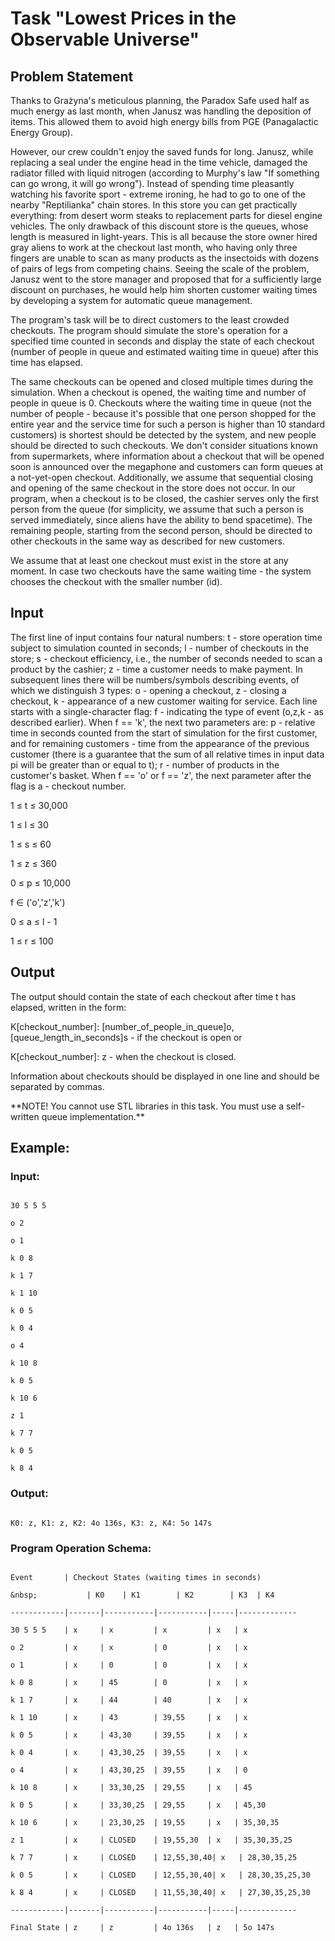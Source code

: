 # Task "Lowest Prices in the Observable Universe"



## Problem Statement



Thanks to Grażyna's meticulous planning, the Paradox Safe used half as much energy as last month, when Janusz was handling the deposition of items. This allowed them to avoid high energy bills from PGE (Panagalactic Energy Group).



However, our crew couldn't enjoy the saved funds for long. Janusz, while replacing a seal under the engine head in the time vehicle, damaged the radiator filled with liquid nitrogen (according to Murphy's law "If something can go wrong, it will go wrong"). Instead of spending time pleasantly watching his favorite sport - extreme ironing, he had to go to one of the nearby "Reptilianka" chain stores. In this store you can get practically everything: from desert worm steaks to replacement parts for diesel engine vehicles. The only drawback of this discount store is the queues, whose length is measured in light-years. This is all because the store owner hired gray aliens to work at the checkout last month, who having only three fingers are unable to scan as many products as the insectoids with dozens of pairs of legs from competing chains. Seeing the scale of the problem, Janusz went to the store manager and proposed that for a sufficiently large discount on purchases, he would help him shorten customer waiting times by developing a system for automatic queue management.



The program's task will be to direct customers to the least crowded checkouts. The program should simulate the store's operation for a specified time counted in seconds and display the state of each checkout (number of people in queue and estimated waiting time in queue) after this time has elapsed.



The same checkouts can be opened and closed multiple times during the simulation. When a checkout is opened, the waiting time and number of people in queue is 0. Checkouts where the waiting time in queue (not the number of people - because it's possible that one person shopped for the entire year and the service time for such a person is higher than 10 standard customers) is shortest should be detected by the system, and new people should be directed to such checkouts. We don't consider situations known from supermarkets, where information about a checkout that will be opened soon is announced over the megaphone and customers can form queues at a not-yet-open checkout. Additionally, we assume that sequential closing and opening of the same checkout in the store does not occur. In our program, when a checkout is to be closed, the cashier serves only the first person from the queue (for simplicity, we assume that such a person is served immediately, since aliens have the ability to bend spacetime). The remaining people, starting from the second person, should be directed to other checkouts in the same way as described for new customers.



We assume that at least one checkout must exist in the store at any moment. In case two checkouts have the same waiting time - the system chooses the checkout with the smaller number (id).



## Input



The first line of input contains four natural numbers: t - store operation time subject to simulation counted in seconds; l - number of checkouts in the store; s - checkout efficiency, i.e., the number of seconds needed to scan a product by the cashier; z - time a customer needs to make payment. In subsequent lines there will be numbers/symbols describing events, of which we distinguish 3 types: o - opening a checkout, z - closing a checkout, k - appearance of a new customer waiting for service. Each line starts with a single-character flag: f - indicating the type of event (o,z,k - as described earlier). When f == 'k', the next two parameters are: p - relative time in seconds counted from the start of simulation for the first customer, and for remaining customers - time from the appearance of the previous customer (there is a guarantee that the sum of all relative times in input data pi will be greater than or equal to t); r - number of products in the customer's basket. When f == 'o' or f == 'z', the next parameter after the flag is a - checkout number.



1 ≤ t ≤ 30,000  

1 ≤ l ≤ 30  

1 ≤ s ≤ 60  

1 ≤ z ≤ 360  

0 ≤ p ≤ 10,000  

f ∈ ('o','z','k')  

0 ≤ a ≤ l - 1  

1 ≤ r ≤ 100  



## Output



The output should contain the state of each checkout after time t has elapsed, written in the form:

K\[checkout\_number]: \[number\_of\_people\_in\_queue]o, \[queue\_length\_in\_seconds]s - if the checkout is open or

K\[checkout\_number]: z - when the checkout is closed.



Information about checkouts should be displayed in one line and should be separated by commas.



\*\*NOTE! You cannot use STL libraries in this task. You must use a self-written queue implementation.\*\*



## Example:

### Input:

```

30 5 5 5

o 2

o 1

k 0 8

k 1 7

k 1 10

k 0 5

k 0 4

o 4

k 10 8

k 0 5

k 10 6

z 1

k 7 7

k 0 5

k 8 4

```



### Output:

```

K0: z, K1: z, K2: 4o 136s, K3: z, K4: 5o 147s

```



### Program Operation Schema:

```

Event       | Checkout States (waiting times in seconds)

&nbsp;           | K0    | K1        | K2        | K3  | K4

------------|-------|-----------|-----------|-----|-------------

30 5 5 5    | x     | x         | x         | x   | x

o 2         | x     | x         | 0         | x   | x

o 1         | x     | 0         | 0         | x   | x

k 0 8       | x     | 45        | 0         | x   | x

k 1 7       | x     | 44        | 40        | x   | x

k 1 10      | x     | 43        | 39,55     | x   | x

k 0 5       | x     | 43,30     | 39,55     | x   | x

k 0 4       | x     | 43,30,25  | 39,55     | x   | x

o 4         | x     | 43,30,25  | 39,55     | x   | 0

k 10 8      | x     | 33,30,25  | 29,55     | x   | 45

k 0 5       | x     | 33,30,25  | 29,55     | x   | 45,30

k 10 6      | x     | 23,30,25  | 19,55     | x   | 35,30,35

z 1         | x     | CLOSED    | 19,55,30  | x   | 35,30,35,25

k 7 7       | x     | CLOSED    | 12,55,30,40| x   | 28,30,35,25

k 0 5       | x     | CLOSED    | 12,55,30,40| x   | 28,30,35,25,30

k 8 4       | x     | CLOSED    | 11,55,30,40| x   | 27,30,35,25,30

------------|-------|-----------|-----------|-----|-------------

Final State | z     | z         | 4o 136s   | z   | 5o 147s

```





